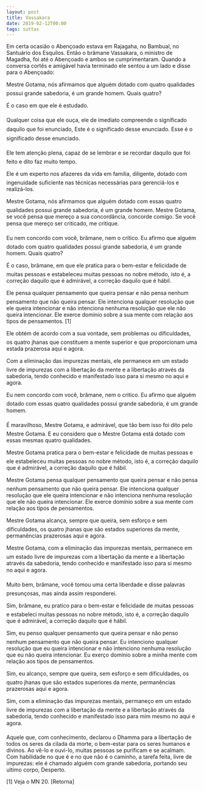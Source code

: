 ```yaml
---
layout: post
title: Vassakara
date: 2019-02-12T00:00
tags: suttas
---
```

Em certa ocasião o Abençoado estava em Rajagaha, no Bambual, no Santuário dos Esquilos. Então o brâmane Vassakara, o ministro de Magadha, foi até o Abençoado e ambos se cumprimentaram. Quando a conversa cortês e amigável havia terminado ele sentou a um lado e disse para o Abençoado:

Mestre Gotama, nós afirmamos que alguém dotado com quatro qualidades possui grande sabedoria, é um grande homem. Quais quatro?

É o caso em que ele é estudado.

Qualquer coisa que ele ouça, ele de imediato compreende o significado daquilo que foi enunciado, Este é o significado desse enunciado. Esse é o significado desse enunciado.

Ele tem atenção plena, capaz de se lembrar e se recordar daquilo que foi feito e dito faz muito tempo.

Ele é um experto nos afazeres da vida em familia, diligente, dotado com ingenuidade suficiente nas técnicas necessárias para gerenciá-los e realizá-los.

Mestre Gotama, nós afirmamos que alguém dotado com essas quatro qualidades possui grande sabedoria, é um grande homem. Mestre Gotama, se você pensa que mereço a sua concordância, concorde comigo. Se você pensa que mereço ser criticado, me critique.

Eu nem concordo com você, brâmane, nem o critico. Eu afirmo que alguém dotado com quatro qualidades possui grande sabedoria, é um grande homem. Quais quatro?

É o caso, brâmane, em que ele pratica para o bem-estar e felicidade de muitas pessoas e estabeleceu muitas pessoas no nobre método, isto é, a correção daquilo que é admirável, a correção daquilo que é hábil.

Ele pensa qualquer pensamento que queira pensar e não pensa nenhum pensamento que não queira pensar. Ele intenciona qualquer resolução que ele queira intencionar e não intenciona nenhuma resolução que ele não queira intencionar. Ele exerce domínio sobre a sua mente com relação aos tipos de pensamentos. [1]

Ele obtém de acordo com a sua vontade, sem problemas ou dificuldades, os quatro jhanas que constituem a mente superior e que proporcionam uma estada prazerosa aqui e agora.

Com a eliminação das impurezas mentais, ele permanece em um estado livre de impurezas com a libertação da mente e a libertação através da sabedoria, tendo conhecido e manifestado isso para si mesmo no aqui e agora.

Eu nem concordo com você, brâmane, nem o critico. Eu afirmo que alguém dotado com essas quatro qualidades possui grande sabedoria, é um grande homem.

É maravilhoso, Mestre Gotama, e admirável, que tão bem isso foi dito pelo Mestre Gotama. E eu considero que o Mestre Gotama está dotado com essas mesmas quatro qualidades.

Mestre Gotama pratica para o bem-estar e felicidade de muitas pessoas e ele estabeleceu muitas pessoas no nobre método, isto é, a correção daquilo que é admirável, a correção daquilo que é hábil.

Mestre Gotama pensa qualquer pensamento que queira pensar e não pensa nenhum pensamento que não queira pensar. Ele intenciona qualquer resolução que ele queira intencionar e não intenciona nenhuma resolução que ele não queira intencionar. Ele exerce domínio sobre a sua mente com relação aos tipos de pensamentos.

Mestre Gotama alcança, sempre que queira, sem esforço e sem dificuldades, os quatro jhanas que são estados superiores da mente, permanências prazerosas aqui e agora.

Mestre Gotama, com a eliminação das impurezas mentais, permanece em um estado livre de impurezas com a libertação da mente e a libertação através da sabedoria, tendo conhecido e manifestado isso para si mesmo no aqui e agora.

Muito bem, brâmane, você tomou uma certa liberdade e disse palavras presunçosas, mas ainda assim responderei.

Sim, brâmane, eu pratico para o bem-estar e felicidade de muitas pessoas e estabeleci muitas pessoas no nobre método, isto é, a correção daquilo que é admirável, a correção daquilo que é hábil.

Sim, eu penso qualquer pensamento que queira pensar e não penso nenhum pensamento que não queira pensar. Eu intenciono qualquer resolução que eu queira intencionar e não intenciono nenhuma resolução que eu não queira intencionar. Eu exerço domínio sobre a minha mente com relação aos tipos de pensamentos.

Sim, eu alcanço, sempre que queira, sem esforço e sem dificuldades, os quatro jhanas que são estados superiores da mente, permanências prazerosas aqui e agora.

Sim, com a eliminação das impurezas mentais, permaneço em um estado livre de impurezas com a libertação da mente e a libertação através da sabedoria, tendo conhecido e manifestado isso para mim mesmo no aqui e agora.

Aquele que, com conhecimento, declarou o Dhamma para a libertação de todos os seres da cilada da morte, o bem-estar para os seres humanos e divinos. Ao vê-lo e ouvi-lo, muitas pessoas se purificam e se acalmam. Com habilidade no que é e no que não é o caminho, a tarefa feita, livre de impurezas: ele é chamado alguém com grande sabedoria, portando seu ultimo corpo, Desperto.

[1] Veja o MN 20. [Retorna]

